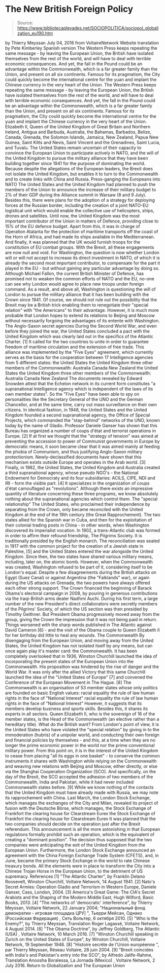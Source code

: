 # The New British Foreign Policy

> Source: https://www.bibliotecapleyades.net/SOCIOPOLITICA/sociopol_globalization_eu190.htm

by Thierry Meyssan July 04, 2016
from VoltaireNetwork Website
translation by Pete Kimberley
Spanish version
The Western Press keeps repeating the same message - by leaving the European Union, the British have isolated themselves from the rest of the world, and will have to deal with terrible economic consequences. And yet, the fall in the Pound could be an advantage within the Commonwealth, which is a far greater family than the Union, and present on all six continents. Famous for its pragmatism, the City could quickly become the international centre for the yuan and implant the Chinese currency in the very heart of the Union.
The Western Press keeps repeating the same message - by leaving the European Union, the British have isolated themselves from the rest of the world, and will have to deal with terrible economic consequences.
And yet, the fall in the Pound could be an advantage within the Commonwealth, which is a far greater family than the Union, and present on all six continents.
Famous for its pragmatism, the City could quickly become the international centre for the yuan and implant the Chinese currency in the very heart of the Union.
Elizabeth II, Queen of the United Kingdom of Great Britain and Northern Ireland,
Antigua and Barbuda, Australia, the Bahamas, Barbados, Belize,
Canada, Grenada, the Solomon Islands, Jamaica, New Zealand, Papua New Guinea,
Saint Kitts and Nevis, Saint Vincent and the Grenadines, Saint Lucia, and Tuvalu.
The United States remain uncertain of their capacity to convince the European Union to participate actively in NATO, and the will of the United Kingdom to pursue the military alliance that they have been building together since 1941 for the purpose of dominating the world.
Because despite the allegations of the European leaders, the Brexit does not isolate the United Kingdom, but enables it to turn to the Commonwealth and to create links with China and Russia.
Press-ganging the Europeans into NATO The United States and the United Kingdom had planned to push the members of the Union to announce the increase of their military budget to 2% of their GDP during the Alliance summit in Warsaw (8 and 9 July).
Besides this, there were plans for the adoption of a strategy for deploying forces at the Russian border, including the creation of a joint NATO-EU logistical unit which would enable the collective use of helicopters, ships, drones and satellites. Until now, the United Kingdom was the most important contributor of the Union in matters of Defence, providing close to 15% of the EU defence budget.
Apart from this, it was in charge of Operation Atalanta for the protection of maritime transports off the coast of the Horn of Africa, and had made its ships available in the Mediterranean.
And finally, it was planned that the UK would furnish troops for the constitution of EU combat groups.
With the Brexit, all these engagements are now null and void. For Washington, the question is now whether London will or will not accept to increase its direct investment in NATO, of which it is already the second most important contributor, to compensate for the part it played in the EU - but without gaining any particular advantage by doing so.
Although Michael Fallon, the current British Minister of Defence, has promised not to weaken the common efforts of NATO and the EU, no-one can see why London would agree to place new troops under foreign command. As a result, and above all, Washington is questioning the will of London to pursue the military alliance that it has been building with the Crown since 1941.
Of course, we should not rule out the possibility that the Brexit may be a British trick enabling them to renegotiate their "special relation" with "the Americans" to their advantage.
However, it is much more probable that London hopes to extend its relations to Beijing and Moscow without necessarily forgoing the advantages of its entente with Washington.
The Anglo-Saxon secret agencies During the Second World War, and even before they joined the war, the United States concluded a pact with the United Kingdom which was clearly laid out in the specifics of the Atlantic Charter. [1]
It called for the two countries to unite in order to guarantee freedom of maritime circulation and the extension of free trade. This alliance was implemented by the "Five Eyes" agreement, which currently serves as the basis for the cooperation between 17 Intelligence agencies from 5 different states:
the United States the United Kingdom three other members of the Commonwealth: Australia Canada New Zealand
the United States
the United Kingdom
three other members of the Commonwealth:
Australia
Canada
New Zealand
The documents revealed by Edward Snowden attest that the Echelon network in its current form constitutes "a supranational Intelligence agency which is independent of the laws of its own member states".
So the "Five Eyes" have been able to spy on personalities like the Secretary General of the UNO and the German Chancellor, and at the same time, carry out mass surveillance on their own citizens. In identical fashion, in 1948, the United States and the United Kingdom founded a second supranational agency, the Office of Special Projects, which commanded the "stay-behind" networks of the UNO, known today by the name of Gladio. Professor Daniele Ganser has shown that this Bureau has organized a number of coups d'état and terrorist operations in Europe. [2]
If at first we thought that the "strategy of tension" was aimed at preventing the accession to power of Communist governments in Europe by democratic means, it soon became clear that it was aimed mainly at feeding the phobia of Communism, and thus justifying Anglo-Saxon military protectionism.
Newly-declassified documents have shown that this mechanism exists outside Europe and operates in the Arab world. [3] Finally, in 1982, the United States, the United Kingdom and Australia created a third supranational agency, whose pseudo NGO's - the National Endowment for Democraty and its four subsidiaries:
ACILS, CIPE, NDI and IRI - form the visible part. [4]
It specializes in the organization of coups d'état camouflaged as "revolutions". Although there exists an impressive quantity of literature concerning these three programs, we know absolutely nothing about the supranational agencies which control them.
The "special relationship" The United States, who proclaimed their independence by separating from the Crown, only became reconciled with the United Kingdom at the end of the 19th century (the Great Rapprochement).
The two states allied for the Spanish war in Cuba, and then for the exploitation of their colonial trading posts in China - in other words, when Washington discovered its imperialist vocation.
In 1902, a trans-Atlantic club was formed in order to affirm their refound friendship, The Pilgrims Society. It is traditionally presided by the English monarch. The reconciliation was sealed in 1917 with the common project for the creation of a Jewish state in Palestine, [5] and the United States entered the war alongside the United Kingdom. Since then, the two states have shared various military means, including, later on, the atomic bomb.
However, when the Commonwealth was created, Washington refused to be part of it, considering itself to be London's equal. Despite a few disagreements during the British attacks on Egypt (Suez Canal) or against Argentina (the "Falklands" war), or again during the US attacks on Grenada, the two powers have always offered each other strong support. The Crown financed the beginning of Barack Obama's electoral campaign in 2008, by pouring in generous contributions via the Iraqi-British arms dealer Nadhmi Auchi.
During his first term, a large number of the new President's direct collaborators were secretly members of the Pilgrims' Society, of which the US section was then presided by Timothy Geithner.
But President Obama progressively moved away from the group, giving the Crown the impression that it was not being paid in return.
Things worsened with the sharp words published in The Atlantic against David Cameron [6] - and the visit of the Obama couple to Queen Elizabeth II for her birthday did little to heal any wounds.
The Commonwealth By disengaging from the European Union, and moving away from the United States, the United Kingdom has not isolated itself by any means, but can once again play it's master card:
the Commonwealth.
It has been completely overlooked that in 1936, Winston Churchill launched the idea of incorporating the present states of the European Union into the Commonwealth.
His proposition was hindered by the rise of danger and the World War. It was only after the allied Victory that this same Churchill launched the idea of the "United States of Europe" [7] and convened the Conference of the European Movement in The Hague. [8] The Commonwealth is an organisation of 53 member states whose only politics are founded on basic English values:
racial equality the rule of law human rights in the face of "National Interest"
racial equality
the rule of law
human rights in the face of "National Interest"
However, it suggests that its members develop business and sports skills. Besides this, it shares its experts in all sectors. Queen Elizabeth II, who is the sovereign of 16 of the member states, is the Head of the Commonwealth (an elective rather than a hereditary title).
What do the British want? From London's point of view, it is the United States who have violated the "special relation" by giving in to the immoderation (hubris) of a unipolar world, and conducting their own foreign and financial policies by themselves - and this, at a time when they are no longer the prime economic power in the world nor the prime conventional military power. From this point on, it is in the interest of the United Kingdom to cease from placing "all its eggs in one basket" - to conserve the common instruments it shares with Washington while relying on the Commonwealth and weaving new relations with Beijing and Moscow, either directly, or else via the Shanghai Cooperation Organization (SCO). And specifically, on the day of the Brexit, the SCO accepted the adhesion of two members of the Commonwealth, India and Pakistan, while it had never included Commonwealth states before. [9] While we know nothing of the contacts that the United Kingdom must have already made with Russia, we may note its rapprochement with China. Last March, the London Stock Exchange, which manages the exchanges of the City and Milan, revealed its project of fusion with the Deutsche Börse, which manages,
the Stock Exchange of Frankfort the clearing house for Clearstream Eurex
the Stock Exchange of Frankfort
the clearing house for Clearstream
Eurex
It was planned that the two companies should decide on the operation just after the Brexit referendum.
This announcement is all the more astonishing in that European regulations formally prohibit such an operation, which is the equivalent of creating a "dominant position". The decision thus supposed that the two companies were anticipating the exit of the United Kingdom from the European Union. Furthermore, the London Stock Exchange announced an agreement with the China Foreign Exchange Trade System (CFETS), and, in June, became the primary Stock Exchange in the world to rate Chinese treasury bonds.
All the elements were in place to transform the City into a Chinese Trojan Horse in the European Union, to the detriment of US supremacy.
References
[1] "The Atlantic Charter", by Franklin Delano Roosevelt, Winston Churchill, Voltaire Network, 14 August 1941. [2] Nato's Secret Armies: Operation Gladio and Terrorism in Western Europe, Daniele Ganser, Cass, London, 2004. [3] America's Great Game: The CIA's Secret Arabists and the Shaping of the Modern Middle East, Hugh Wilford, Basic Books, 2013. [4] "The networks of 'democratic' interference", by Thierry Meyssan, Voltaire Network, 22 January 2004; "Национальный фонд демократии - игровая площадка ЦРУ] ", Тьерри Мейсан, Однако (Российская Федерация) , Сеть Вольтер, 6 октября 2010. [5] "Who is the Enemy?", by Thierry Meyssan, Translation Roger Lagassé, Voltaire Network, 4 August 2014. [6] "The Obama Doctrine", by Jeffrey Goldberg, The Atlantic (USA) , Voltaire Network, 10 March 2016. [7] "Winston Churchill speaking in Zurich on the United States of Europe", by Winston Churchill, Voltaire Network, 19 September 1946. [8] "Histoire secrète de l'Union européenne ", par Thierry Meyssan, Réseau Voltaire, 28 juin 2004. [9] "Brexit coincides with India's and Pakistan's entry into the SCO", by Alfredo Jalife-Rahme, Translation Anoosha Boralessa, La Jornada (Mexico) , Voltaire Network, 2 July 2016.
Return to Globalization and The European Union
